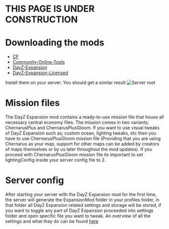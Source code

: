 
# THIS PAGE IS UNDER CONSTRUCTION

# Downloading the mods
- [CF](https://steamcommunity.com/workshop/filedetails/?id=1559212036)
- [Community-Online-Tools](https://steamcommunity.com/workshop/filedetails/?id=1564026768)
- [DayZ-Expansion](https://steamcommunity.com/sharedfiles/filedetails/?id=2116151222)
- [DayZ-Expansion-Licensed](https://steamcommunity.com/workshop/filedetails/?id=2116157322)

Install them on your server. You should get a similar result
![Server root](https://i.imgur.com/OEaEuf8.png)

# Mission files

The DayZ Expansion mod contains a ready-to-use mission file that house all necessary central economy files. The mission comes in two variants; ChernarusPlus and ChernarusPlusGloom. If you want to use visual tweaks of DayZ Expansion such as; custom ocean, lighting tweaks, etc then you have to use ChernarusPlusGloom mission file (Providing that you are using Chernarus as your map, support for other maps can be added by creators of maps themselves or by us later throughout the mod updates). If you proceed with ChernarusPlusGloom mission file its important to set lightingConfig inside your server config file to 2.

# Server config

After starting your server with the DayZ Expansion mod for the first time, the server will generate the ExpansionMod folder in your profiles folder, in that folder all DayZ Expansion related settings and storage will be stored, if you want to toggle any part of DayZ Expansion proceeded into settings folder and open specific file you want to tweak. An overview of all the settings and what they do can be found [here](https://github.com/salutesh/DayZ-Expansion-Scripts/wiki/Server-settings)

